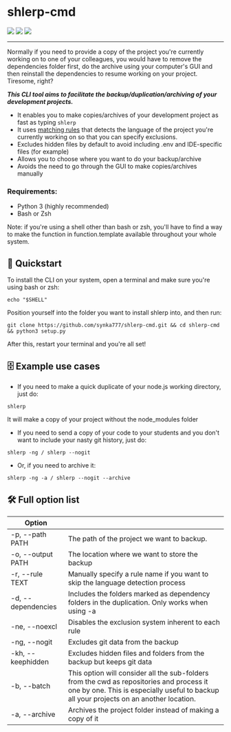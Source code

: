 # shlerp-cmd
[![](https://img.shields.io/static/v1?label=Status&message=Ongoing&color=green)](#) [![](https://img.shields.io/static/v1?label=Python&message=v3.9&color=blue)](#) [![](https://img.shields.io/static/v1?label=Click&message=v8.1.3&color=purple)](#)
___

Normally if you need to provide a copy of the project you're currently working on to one of your colleagues, you would have to remove the dependencies folder first, do the archive using your computer's GUI and then reinstall the dependencies to resume working on your project. Tiresome, right?

***This CLI tool aims to facilitate the backup/duplication/archiving of your development projects.***

- It enables you to make copies/archives of your development project as fast as typing `shlerp`
- It uses [matching rules](./docs/rulesystem.md) that detects the language of the project you're currently working on so that you can specify exclusions.
- Excludes hidden files by default to avoid including .env and IDE-specific files (for example)
- Allows you to choose where you want to do your backup/archive
- Avoids the need to go through the GUI to make copies/archives manually

### Requirements:
- Python 3 (highly recommended)
- Bash or Zsh
  
Note: if you're using a shell other than bash or zsh, you'll have to find a way to make the function in function.template available throughout your whole system.


## 🚀 Quickstart

To install the CLI on your system, open a terminal and make sure you're using bash or zsh:
```
echo "$SHELL"
```
Position yourself into the folder you want to install shlerp into, and then run:
```
git clone https://github.com/synka777/shlerp-cmd.git && cd shlerp-cmd && python3 setup.py
```
After this, restart your terminal and you're all set!


## 🗄 Example use cases

- If you need to make a quick duplicate of your node.js working directory, just do:
```
shlerp
```
It will make a copy of your project without the node_modules folder

- If you need to send a copy of your code to your students and you don't want to include your nasty git history, just do:
```
shlerp -ng / shlerp --nogit
```

- Or, if you need to archive it:
```
shlerp -ng -a / shlerp --nogit --archive
```


## 🛠 Full option list
| Option             |                                                                                                                                                                                     |
|--------------------|-------------------------------------------------------------------------------------------------------------------------------------------------------------------------------------|
| -p, --path PATH    | The path of the project we want to backup.                                                                                                                                          |
| -o, --output PATH  | The location where we want to store the backup                                                                                                                                      |
| -r, --rule TEXT    | Manually specify a rule name if you want to skip the language detection process                                                                                                     |
| -d, --dependencies | Includes the folders marked as dependency folders in the duplication. Only works when using -a                                                                                      |
| -ne, --noexcl      | Disables the exclusion system inherent to each rule                                                                                                                                 |
| -ng, --nogit       | Excludes git data from the backup                                                                                                                                                   |
| -kh, --keephidden  | Excludes hidden files and folders from the backup but keeps git data                                                                                                                |
| -b, --batch        | This option will consider all the sub-folders from the cwd as repositories and process it one by one. This is especially useful to backup all your projects on an another location. |
| -a, --archive      | Archives the project folder instead of making a copy of it                                                                                                                          |

